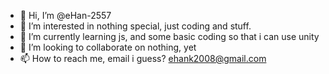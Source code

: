 - 👋 Hi, I’m @eHan-2557
- 👀 I’m interested in nothing special, just coding and stuff.
- 🌱 I’m currently learning js, and some basic coding so that i can use unity
- 💞️ I’m looking to collaborate on nothing, yet
- 📫 How to reach me, email i guess? ehank2008@gmail.com

<!---
eHan-2557/eHan-2557 is a ✨ special ✨ repository because its `README.md` (this file) appears on your GitHub profile.
You can click the Preview link to take a look at your changes.
--->
